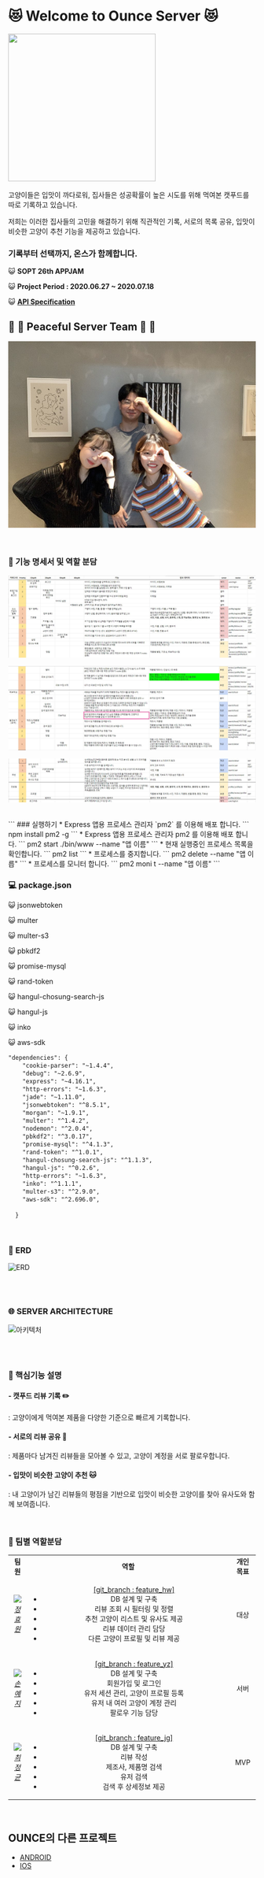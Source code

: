 # :heart_eyes_cat: Welcome to Ounce Server :heart_eyes_cat:

<img src="https://user-images.githubusercontent.com/45676906/86876305-602e1080-c11f-11ea-96b3-5732ecea5017.jpg" width="300" height="300">

고양이들은 입맛이 까다로워, 집사들은 성공확률이 높은 시도를 위해 먹여본 캣푸드를 따로 기록하고 있습니다. 

저희는 이러한 집사들의 고민을 해결하기 위해 직관적인 기록, 서로의 목록 공유, 입맛이 비슷한 고양이 추천 기능을 제공하고 있습니다.

### 기록부터 선택까지, 온스가 함께합니다.

:smiley_cat: <b>SOPT 26th APPJAM</b>

:smiley_cat: <b>Project Period : 2020.06.27 ~ 2020.07.18</b>

:smiley_cat: <b>[API Specification](https://github.com/We-are-Ounce/OUNCE_Server/wiki)</b>


## :rainbow: :unicorn: Peaceful Server Team :unicorn: :rainbow:
![단체사진](./ounce/img/단체사진.jpg)


<br>


### :open_file_folder: 기능 명세서 및 역할 분담

![기능1](./ounce/img/기능1.jpg)

![기능2](./ounce/img/기능2.jpg)

![기능3](./ounce/img/기능3.jpg)


<br>
```
### 실행하기 
* Express 앱용 프로세스 관리자 `pm2` 를 이용해 배포 합니다.
```
npm install pm2 -g
```
* Express 앱용 프로세스 관리자 pm2 를 이용해 배포 합니다.
```
 pm2 start ./bin/www --name "앱 이름"
```
* 현재 실행중인 프로세스 목록을 확인합니다.
```
 pm2 list
```
* 프로세스를 중지합니다.
```
pm2 delete --name "앱 이릅"
```
* 프로세스를 모니터 합니다.
```
pm2 moni t --name "앱 이름"
```
<br>

### :computer: package.json

:smiley_cat: jsonwebtoken

:smiley_cat: multer

:smiley_cat: multer-s3

:smiley_cat: pbkdf2

:smiley_cat: promise-mysql

:smiley_cat: rand-token

:smiley_cat: hangul-chosung-search-js

:smiley_cat: hangul-js

:smiley_cat: inko

:smiley_cat: aws-sdk

```
"dependencies": {
    "cookie-parser": "~1.4.4",
    "debug": "~2.6.9",
    "express": "~4.16.1",
    "http-errors": "~1.6.3",
    "jade": "~1.11.0",
    "jsonwebtoken": "^8.5.1",
    "morgan": "~1.9.1",
    "multer": "^1.4.2",
    "nodemon": "^2.0.4",
    "pbkdf2": "^3.0.17",
    "promise-mysql": "^4.1.3",
    "rand-token": "^1.0.1",
    "hangul-chosung-search-js": "^1.1.3",
    "hangul-js": "^0.2.6",
    "http-errors": "~1.6.3",
    "inko": "^1.1.1",
    "multer-s3": "^2.9.0",
    "aws-sdk": "^2.696.0",

  }
```

<br>

### :crystal_ball: ERD 

![ERD](./ounce/img/ERD.png)

<br>

<br>

### :globe_with_meridians: SERVER ARCHITECTURE
![아키텍처](https://user-images.githubusercontent.com/55784772/87590633-10080d00-c722-11ea-9ec4-45d4ece0dbe9.PNG)

<br>

<br>


###  :paperclip: 핵심기능 설명


####  - 캣푸드 리뷰 기록 :pencil2:
: 고양이에게 먹여본 제품을 다양한 기준으로 빠르게 기록합니다.
 
 
####  - 서로의 리뷰 공유 :page_facing_up:  
: 제품마다 남겨진 리뷰들을 모아볼 수 있고, 고양이 계정을 서로 팔로우합니다.


####  - 입맛이 비슷한 고양이 추천  :cat:  
: 내 고양이가 남긴 리뷰들의 평점을 기반으로
입맛이 비슷한 고양이를 찾아 유사도와 함께 보여줍니다.


<br>


### :eyes: 팀별 역할분담

<table>
    <tr align="center">
        <td><B>팀원<B></td>
        <td width="200"><B>역할<B></td>
        <td><B>개인 목표<B></td>
    </tr>
    <tr align="center">
        <td>
            <img src="./ounce/img/효원.jpg" width="200">
            <br>
            <a href="https://github.com/Jeong-Hyowon"><I>정효원</I></a>
        </td>
        <td width="400">
            <ul>
                <a href="https://github.com/We-are-Ounce/OUNCE_Server/tree/feature_hw">[git_branch : feature_hw]</a>
                <li>DB 설계 및 구축</li>
                <li>리뷰 조회 시 필터링 및 정렬</li>
                <li>추천  고양이 리스트 및 유사도 제공</li>
                <li>리뷰 데이터 관리 담당</li>
                <li>다른 고양이 프로필 및 리뷰 제공</li>
            </ul>
        </td>
        <td>대상</td>
    </tr>
    <tr align="center">
        <td>
            <img src="./ounce/img/예지.jpg" width="200">
            <br>
            <a href="https://github.com/yezgoget"><I>손예지</I></a>
        </td>
        <td width="400">
            <ul>
                <a href="https://github.com/We-are-Ounce/OUNCE_Server/tree/feature_yz">[git_branch : feature_yz]</a>
                <li>DB 설계 및 구축</li>
                <li>회원가입 및 로그인</li>
                <li>유저 세션 관리, 고양이 프로필 등록</li>
                <li>유저 내 여러 고양이 계정 관리</li>
                <li>팔로우 기능 담당</li>
            </ul>
        </td>
        <td>서버 </td>
    </tr>
    <tr align="center">
        <td>
            <img src="./ounce/img/정균.jpg" width="200">
            <br>
            <a href="https://github.com/wjdrbs96"><I>최정균</I></a>
        </td>
        <td width="400">
            <ul>
                <a href="https://github.com/We-are-Ounce/OUNCE_Server/tree/feature_jg">[git_branch : feature_jg]</a>
                <li>DB 설계 및 구축</li>
                <li>리뷰 작성</li>
                <li>제조사, 제품명 검색</li>
                <li>유저 검색</li>
                <li>검색 후 상세정보 제공</li>
            </ul>
        </td>
        <td>MVP</td>
    </tr>
</table>
 
<br>

## OUNCE의 다른 프로젝트
* [ANDROID](https://github.com/We-are-Ounce/OUNCE_Android)
* [IOS](https://github.com/We-are-Ounce/OUNCE_iOS)
